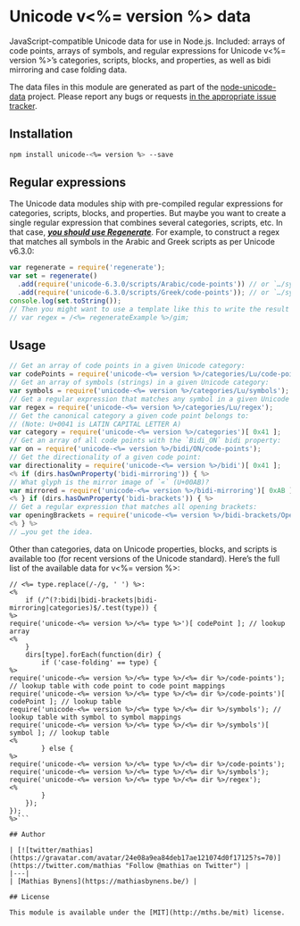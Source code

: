 # Unicode v<%= version %> data

JavaScript-compatible Unicode data for use in Node.js. Included: arrays of code points, arrays of symbols, and regular expressions for Unicode v<%= version %>’s categories, scripts, blocks, and properties, as well as bidi mirroring and case folding data.

The data files in this module are generated as part of the [node-unicode-data](http://mths.be/node-unicode-data) project. Please report any bugs or requests [in the appropriate issue tracker](https://github.com/mathiasbynens/node-unicode-data/issues).

## Installation

```bash
npm install unicode-<%= version %> --save
```

## Regular expressions

The Unicode data modules ship with pre-compiled regular expressions for categories, scripts, blocks, and properties. But maybe you want to create a single regular expression that combines several categories, scripts, etc. In that case, [***you should use Regenerate***](http://mths.be/regenerate). For example, to construct a regex that matches all symbols in the Arabic and Greek scripts as per Unicode v6.3.0:

```js
var regenerate = require('regenerate');
var set = regenerate()
  .add(require('unicode-6.3.0/scripts/Arabic/code-points')) // or `…/symbols`, doesn’t matter
  .add(require('unicode-6.3.0/scripts/Greek/code-points')); // or `…/symbols`, doesn’t matter
console.log(set.toString());
// Then you might want to use a template like this to write the result to a file, along with any regex flags you might need:
// var regex = /<%= regenerateExample %>/gim;
```

## Usage

```js
// Get an array of code points in a given Unicode category:
var codePoints = require('unicode-<%= version %>/categories/Lu/code-points');
// Get an array of symbols (strings) in a given Unicode category:
var symbols = require('unicode-<%= version %>/categories/Lu/symbols');
// Get a regular expression that matches any symbol in a given Unicode category:
var regex = require('unicode-<%= version %>/categories/Lu/regex');
// Get the canonical category a given code point belongs to:
// (Note: U+0041 is LATIN CAPITAL LETTER A)
var category = require('unicode-<%= version %>/categories')[ 0x41 ];
// Get an array of all code points with the `Bidi_ON` bidi property:
var on = require('unicode-<%= version %>/bidi/ON/code-points');
// Get the directionality of a given code point:
var directionality = require('unicode-<%= version %>/bidi')[ 0x41 ];
<% if (dirs.hasOwnProperty('bidi-mirroring')) { %>
// What glyph is the mirror image of `«` (U+00AB)?
var mirrored = require('unicode-<%= version %>/bidi-mirroring')[ 0xAB ];
<% } if (dirs.hasOwnProperty('bidi-brackets')) { %>
// Get a regular expression that matches all opening brackets:
var openingBrackets = require('unicode-<%= version %>/bidi-brackets/Open/regex');
<% } %>
// …you get the idea.
```

Other than categories, data on Unicode properties, blocks, and scripts is available too (for recent versions of the Unicode standard). Here’s the full list of the available data for v<%= version %>:

```js<% Object.keys(dirs).forEach(function(type) { %>
// <%= type.replace(/-/g, ' ') %>:
<%
	if (/^(?:bidi|bidi-brackets|bidi-mirroring|categories)$/.test(type)) {
%>
require('unicode-<%= version %>/<%= type %>')[ codePoint ]; // lookup array
<%
	}
	dirs[type].forEach(function(dir) {
		if ('case-folding' == type) {
%>
require('unicode-<%= version %>/<%= type %>/<%= dir %>/code-points'); // lookup table with code point to code point mappings
require('unicode-<%= version %>/<%= type %>/<%= dir %>/code-points')[ codePoint ]; // lookup table
require('unicode-<%= version %>/<%= type %>/<%= dir %>/symbols'); // lookup table with symbol to symbol mappings
require('unicode-<%= version %>/<%= type %>/<%= dir %>/symbols')[ symbol ]; // lookup table
<%
		} else {
%>
require('unicode-<%= version %>/<%= type %>/<%= dir %>/code-points');
require('unicode-<%= version %>/<%= type %>/<%= dir %>/symbols');
require('unicode-<%= version %>/<%= type %>/<%= dir %>/regex');
<%
		}
	});
});
%>```

## Author

| [![twitter/mathias](https://gravatar.com/avatar/24e08a9ea84deb17ae121074d0f17125?s=70)](https://twitter.com/mathias "Follow @mathias on Twitter") |
|---|
| [Mathias Bynens](https://mathiasbynens.be/) |

## License

This module is available under the [MIT](http://mths.be/mit) license.
